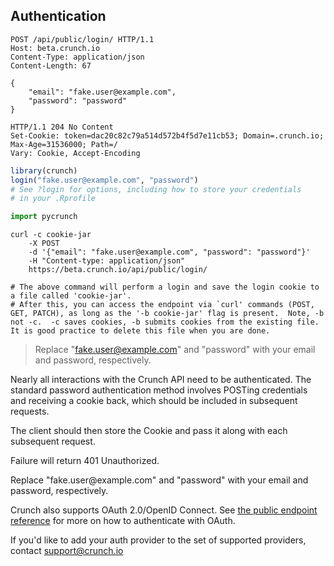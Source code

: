 ## Authentication

```http
POST /api/public/login/ HTTP/1.1
Host: beta.crunch.io
Content-Type: application/json
Content-Length: 67

{
    "email": "fake.user@example.com",
    "password": "password"
}
```

```http
HTTP/1.1 204 No Content
Set-Cookie: token=dac20c82c79a514d572b4f5d7e11cb53; Domain=.crunch.io; Max-Age=31536000; Path=/
Vary: Cookie, Accept-Encoding

```

```r
library(crunch)
login("fake.user@example.com", "password")
# See ?login for options, including how to store your credentials 
# in your .Rprofile
```

```python
import pycrunch
```

```shell
curl -c cookie-jar 
    -X POST 
    -d '{"email": "fake.user@example.com", "password": "password"}' 
    -H "Content-type: application/json"
    https://beta.crunch.io/api/public/login/

# The above command will perform a login and save the login cookie to a file called 'cookie-jar'.
# After this, you can access the endpoint via `curl' commands (POST, GET, PATCH), as long as the '-b cookie-jar' flag is present.  Note, -b not -c.  -c saves cookies, -b submits cookies from the existing file. It is good practice to delete this file when you are done.
```

> Replace "fake.user@example.com" and "password" with your email and password, respectively.

Nearly all interactions with the Crunch API need to be authenticated. The standard password authentication method involves POSTing credentials and receiving a cookie back, which should be included in subsequent requests.

The client should then store the Cookie and pass it along with each subsequent request.

Failure will return 401 Unauthorized.

<aside class="notice">
Replace "fake.user@example.com" and "password" with your email and password, respectively.
</aside>

Crunch also supports OAuth 2.0/OpenID Connect. See [the public endpoint reference](#public) for more on how to authenticate with OAuth. 

If you'd like to add your auth provider to the set of supported providers, contact [support@crunch.io](mailto:support@crunch.io)
